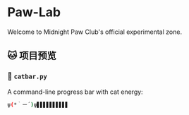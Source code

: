# Paw-Lab
Welcome to Midnight Paw Club's official experimental zone.

## 🐱 项目预览
### 🐾 `catbar.py`
A command-line progress bar with cat energy:
```bash
ψ(*｀ー´)ψ▋▋▋▋▋▋▋▋▋▋
